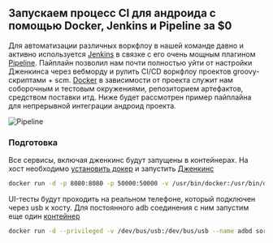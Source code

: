 ## Запускаем процесс CI для андроида с помощью Docker, Jenkins и Pipeline за $0

Для автоматизации различных воркфлоу в нашей команде давно и активно используется [Jenkins](https://jenkins.io/) в связке с его очень мощным плагином [Pipeline](https://wiki.jenkins-ci.org/display/JENKINS/Pipeline+Plugin). Пайплайн позволил нам почти полностью уйти от настройки Дженкинса через вебморду и рулить CI/CD воркфлоу проектов groovy-скриптами + scm. [Docker](https://www.docker.com/) в зависимости от проекта служит нам соборочным и тестовым окружениями, репозиторием артефактов, средством поставки итд. Ниже будет рассмотрен пример пайплайна для непрерывной интеграции андроид проекта.

![Pipeline](https://github.com/maddevsio/publications/blob/master/pipeline-android/img/pipeline.png)

### Подготовка
Все сервисы, включая дженкинс будут запущены в контейнерах. На хост необходимо [установить докер](https://docs.docker.com/engine/installation/) и запустить [Дженкинс](https://hub.docker.com/_/jenkins/)
```bash
docker run -d -p 8080:8080 -p 50000:50000 -v /usr/bin/docker:/usr/bin/docker -v /var/run/docker.sock:/var/run/docker.sock jenkins
```
UI-тесты будут проходить на реальном телефоне, который подключен через usb к хосту. Для постоянного adb соединения с ним запустим еще один [контейнер](https://hub.docker.com/r/sorccu/adb/)
```bash
docker run -d --privileged -v /dev/bus/usb:/dev/bus/usb --name adbd sorccu/adb
```
